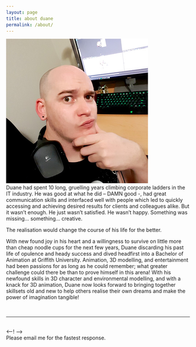 ```yaml
---
layout: page
title: about duane
permalink: /about/
---
```


<img class="col one right" src="/img/prof_pic.jpg">

<br/>
Duane had spent 10 long, gruelling years climbing corporate ladders in the IT industry. He was good at what he did – DAMN good -, had great communication skills and interfaced well with people which led to quickly accessing and achieving desired results for clients and colleagues alike. But it wasn’t enough. He just wasn’t satisfied. He wasn’t happy. Something was missing… something… creative.

The realisation would change the course of his life for the better.

With new found joy in his heart and a willingness to survive on little more than cheap noodle cups for the next few years, Duane discarding his past life of opulence and heady success and dived headfirst into a Bachelor of Animation at Griffith University. Animation, 3D modelling, and entertainment had been passions for as long as he could remember; what greater challenge could there be than to prove himself in this arena!
With his newfound skills in 3D character and environmental modelling, and with a knack for 3D animation, Duane now looks forward to bringing together skillsets old and new to help others realise their own dreams and make the power of imagination tangible!



<br/>
<hr/>
<br/>
<span class="contacticon center">
	<a href="mailto:duanemcpherson@gmail.com"><i class="fa fa-envelope-square"></i></a>
<--!	<a href="https://github.com" target="_blank"><i class="fa fa-github-square"></i></a> -->
	<a href="https://www.linkedin.com/in/duane-mcpherson" target="_blank"><i class="fa fa-linkedin-square"></i></a>
	<a href="http://http://dmcmodelling.tumblr.com/" target="_blank"><i class="fa fa-tumblr-square"></i></a>
	<a href="https://twitter.com/duanemcpherson" target="_blank"><i class="fa fa-twitter-square"></i></a>
</span>

<div class="col three caption">
	Please email me for the fastest response.
</div>

